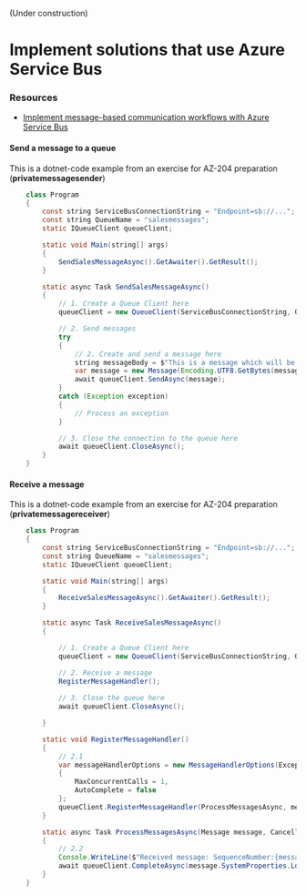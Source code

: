 (Under construction)
# Implement solutions that use Azure Service Bus

### Resources
* [Implement message-based communication workflows with Azure Service Bus](https://docs.microsoft.com/en-us/learn/modules/implement-message-workflows-with-service-bus/)

#### Send a message to a queue
This is a dotnet-code example from an exercise for AZ-204 preparation (**privatemessagesender**)

```java
    class Program
    {
        const string ServiceBusConnectionString = "Endpoint=sb://...";
        const string QueueName = "salesmessages";
        static IQueueClient queueClient;

        static void Main(string[] args)
        {
            SendSalesMessageAsync().GetAwaiter().GetResult();
        }

        static async Task SendSalesMessageAsync()
        {
            // 1. Create a Queue Client here
            queueClient = new QueueClient(ServiceBusConnectionString, QueueName);

            // 2. Send messages
            try
            {
                // 2. Create and send a message here
                string messageBody = $"This is a message which will be sent";
                var message = new Message(Encoding.UTF8.GetBytes(messageBody));
                await queueClient.SendAsync(message);
            }
            catch (Exception exception)
            {
                // Process an exception
            }

            // 3. Close the connection to the queue here
            await queueClient.CloseAsync();
        }
    }
```


#### Receive a message
This is a dotnet-code example from an exercise for AZ-204 preparation (**privatemessagereceiver**)

```java
    class Program
    {
        const string ServiceBusConnectionString = "Endpoint=sb://...";
        const string QueueName = "salesmessages";
        static IQueueClient queueClient;

        static void Main(string[] args)
        {
            ReceiveSalesMessageAsync().GetAwaiter().GetResult();
        }

        static async Task ReceiveSalesMessageAsync()
        {

            // 1. Create a Queue Client here
            queueClient = new QueueClient(ServiceBusConnectionString, QueueName);

            // 2. Receive a message
            RegisterMessageHandler();
        
            // 3. Close the queue here
            await queueClient.CloseAsync();

        }

        static void RegisterMessageHandler()
        {
            // 2.1
            var messageHandlerOptions = new MessageHandlerOptions(ExceptionReceivedHandler)
            {
                MaxConcurrentCalls = 1,
                AutoComplete = false
            };
            queueClient.RegisterMessageHandler(ProcessMessagesAsync, messageHandlerOptions);
        }

        static async Task ProcessMessagesAsync(Message message, CancellationToken token)
        {
            // 2.2
            Console.WriteLine($"Received message: SequenceNumber:{message.SystemProperties.SequenceNumber} Body:{Encoding.UTF8.GetString(message.Body)}");
            await queueClient.CompleteAsync(message.SystemProperties.LockToken);
        }
    }
```
